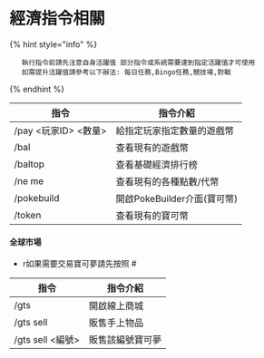 # 經濟指令相關

{% hint style="info" %}
```
   執行指令前請先注意自身活躍值 部分指令或系統需要達到指定活躍值才可使用
   如需提升活躍值請參考以下辦法: 每日任務,Bingo任務,競技場,對戰
```
{% endhint %}



| 指令               | 指令介紹                 |
| ---------------- | -------------------- |
| /pay <玩家ID> <數量> | 給指定玩家指定數量的遊戲幣        |
| /bal             | 查看現有的遊戲幣             |
| /baltop          | 查看基礎經濟排行榜            |
| /ne me           | 查看現有的各種點數/代幣         |
| /pokebuild       | 開啟PokeBuilder介面(寶可幣) |
| /token           | 查看現有的寶可幣             |

#### 全球市場

* r如果需要交易寶可夢請先按照 #

| 指令             | 指令介紹     |
| -------------- | -------- |
| /gts           | 開啟線上商城   |
| /gts sell      | 販售手上物品   |
| /gts sell <編號> | 販售該編號寶可夢 |
